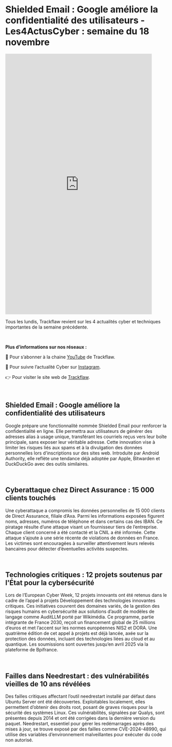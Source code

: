 # Shielded Email : Google améliore la confidentialité des utilisateurs - Les4ActusCyber : semaine du 18 novembre

    
<div class="flex-container">
   <div class="flex-items">
   <iframe width="456" height="811" src="https://www.youtube.com/embed/ilO1cEsshqs" 
   title="Shielded Email : Google améliore la confidentialité des utilisateurs - #Les4ActusCyber : semaine du 18 novembre" frameborder="0" allow="accelerometer; autoplay; clipboard-write; 
   encrypted-media; gyroscope; picture-in-picture; web-share" allowfullscreen></iframe>
   </div>

   <div class="flex-items">
      <p>Tous les lundis, Trackflaw revient sur les 4 actualités cyber et techniques importantes de la semaine précédente.</p>
      <br>
      <p><strong>Plus d’informations sur nos réseaux :</strong></p>
      <p>🔴 Pour s’abonner à la chaine <a href="https://www.youtube.com/@trackflaw" target="_blank" rel="noopener noreffer ">YouTube</a> de Trackflaw.</p>
      <p>📸 Pour suivre l’actualité Cyber sur <a href="https://www.instagram.com/trackflaw/" target="_blank" rel="noopener noreffer ">Instagram</a>.</p>
      <p>👉 Pour visiter le site web de <a href="https://trackflaw.com" target="_blank" rel="noopener noreffer ">Trackflaw</a>.</p>
   </div>
</div>

    
<br>

## Shielded Email : Google améliore la confidentialité des utilisateurs


Google prépare une fonctionnalité nommée Shielded Email pour renforcer la confidentialité en ligne. Elle permettra aux utilisateurs de générer des adresses alias à usage unique, transférant les courriels reçus vers leur boîte principale, sans exposer leur véritable adresse. Cette innovation vise à limiter les risques liés aux spams et à la divulgation des données personnelles lors d'inscriptions sur des sites web. 
Introduite par Android Authority, elle reflète une tendance déjà adoptée par Apple, Bitwarden et DuckDuckGo avec des outils similaires.


<br>

## Cyberattaque chez Direct Assurance : 15 000 clients touchés


Une cyberattaque a compromis les données personnelles de 15 000 clients de Direct Assurance, filiale d’Axa. Parmi les informations exposées figurent noms, adresses, numéros de téléphone et dans certains cas des IBAN. Ce piratage résulte d’une attaque visant un fournisseur tiers de l’entreprise. Chaque client concerné a été contacté et la CNIL a été informée. 
Cette attaque s’ajoute à une série récente de violations de données en France. Les victimes sont encouragées à surveiller attentivement leurs relevés bancaires pour détecter d’éventuelles activités suspectes.


<br>

## Technologies critiques : 12 projets soutenus par l'État pour la cybersécurité


Lors de l’European Cyber Week, 12 projets innovants ont été retenus dans le cadre de l’appel à projets Développement des technologies innovantes critiques. Ces initiatives couvrent des domaines variés, de la gestion des risques humains en cybersécurité aux solutions d’audit de modèles de langage comme AuditLLM porté par Wikimédia. Ce programme, partie intégrante de France 2030, reçoit un financement global de 25 millions d’euros et met l’accent sur les normes européennes NIS2 et DORA.
Une quatrième édition de cet appel à projets est déjà lancée, axée sur la protection des données, incluant des technologies liées au cloud et au quantique. Les soumissions sont ouvertes jusqu’en avril 2025 via la plateforme de Bpifrance.


<br>

## Failles dans Needrestart : des vulnérabilités vieilles de 10 ans révélées


Des failles critiques affectant l’outil needrestart installé par défaut dans Ubuntu Server ont été découvertes. Exploitables localement, elles permettent d’obtenir des droits root, posant de graves risques pour la sécurité des systèmes Linux. Ces vulnérabilités, signalées par Qualys, sont présentes depuis 2014 et ont été corrigées dans la dernière version du paquet.
Needrestart, essentiel pour gérer les redémarrages après des mises à jour, se trouve exposé par des failles comme CVE-2024-48990, qui utilise des variables d’environnement malveillantes pour exécuter du code non autorisé.



